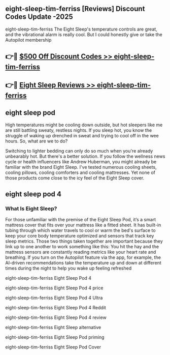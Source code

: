 ## eight-sleep-tim-ferriss [Reviews​] Discount Codes Update -2025

eight-sleep-tim-ferriss The Eight Sleep's temperature controls are great, and the vibrational alarm is really cool. But I could honestly give or take the Autopilot membership

## 👉🔴 [$500 Off Discount Codes >> eight-sleep-tim-ferriss](http://download.freeplayer.one?title=eight-sleep-tim-ferriss&ref=18-ES)

## 👉🔴 [Eight Sleep Reviews >> eight-sleep-tim-ferriss](http://download.freeplayer.one?title=eight-sleep-tim-ferriss&ref=18-ES)

## eight sleep pod

High temperatures might be cooling down outside, but hot sleepers like me are still battling sweaty, restless nights. If you sleep hot, you know the struggle of waking up drenched in sweat and trying to cool off in the wee hours. So, what are we to do?

Switching to lighter bedding can only do so much when you're already unbearably hot. But there's a better solution. If you follow the wellness news cycle or health influencers like Andrew Huberman, you might already be familiar with the brand Eight Sleep. I've tested numerous cooling sheets, cooling pillows, cooling comforters and cooling mattresses. Yet none of those products come close to the icy feel of the Eight Sleep cover.

## eight sleep pod 4

### What Is Eight Sleep?

For those unfamiliar with the premise of the Eight Sleep Pod, it’s a smart mattress cover that fits over your mattress like a fitted sheet. It has built-in tubing through which water travels to cool or warm the bed's surface to keep your core body temperature optimized and sensors that track key sleep metrics. Those two things taken together are important because they link up to one another to work something like this: You hit the hay and the mattress sensors are constantly reading metrics like your heart rate and breathing. If you turn on the Autopilot feature via the app, for example, the AI-driven recommendations take the temperature up and down at different times during the night to help you wake up feeling refreshed

eight-sleep-tim-ferriss Eight Sleep Pod 4

eight-sleep-tim-ferriss Eight Sleep Pod 4 price

eight-sleep-tim-ferriss Eight Sleep Pod 4 Ultra

eight-sleep-tim-ferriss Eight Sleep Pod 4 Reddit

eight-sleep-tim-ferriss Eight Sleep Pod 4 review

eight-sleep-tim-ferriss Eight Sleep alternative

eight-sleep-tim-ferriss Eight Sleep Pod priming

eight-sleep-tim-ferriss Eight Sleep Pod Cover
